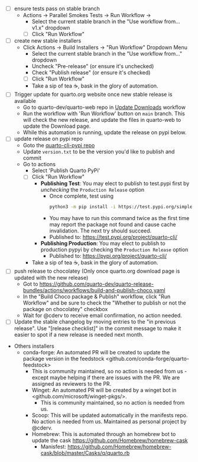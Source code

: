 - [ ] ensure tests pass on stable branch
  - Actions -> Parallel Smokes Tests -> Run Workflow ->
    - Select the current stable branch in the "Use workflow from... v1.x" dropdown
    - [ ] Click "Run Workflow"
- [ ] create new stable installers
  - Click Actions -> Build Installers -> "Run Workflow" Dropdown Menu
    - Select the current stable branch in the "Use workflow from..." dropdown
    - Uncheck "Pre-release" (or ensure it's unchecked)
    - Check "Publish release" (or ensure it's checked)
    - [ ] Click "Run Workflow"
    - Take a sip of tea ☕, bask in the glory of automation.
- [ ] Trigger update for quarto.org website once new stable release is available
  - Go to quarto-dev/quarto-web repo in [Update Downloads](https://github.com/quarto-dev/quarto-web/actions/workflows/update-downloads.yml) workflow
  - Run the workflow with 'Run Workflow' button on `main` branch.
    This will check the new release, and update the files in quarto-web to update the Download page.
  - While this automation is running, update the release on pypi below.
- [ ] update release on pypi repo
  - Goto the [quarto-cli-pypi repo](https://github.com/quarto-dev/quarto-cli-pypi)
  - Update `version.txt` to be the version you'd like to publish and commit
  - Go to actions
    - Select 'Publish Quarto PyPi'
    - [ ] Click "Run Workflow"
      - **Publishing Test**: You may elect to publish to test.pypi first by _unchecking_ the `Production Release` option
        - Once complete, test using
          ```bash
          python3 -m pip install -i https://test.pypi.org/simple --extra-index-url https://pypi.org/simple quarto-cli
          ```
        - You may have to run this command twice as the first time may report the package not found and cause cache invalidation. The next try should succeed.
        - Published to: <https://test.pypi.org/project/quarto-cli/>
      - **Publishing Production**: You may elect to publish to production pypyi by checking the `Production Release` option
        - Published to: <https://pypi.org/project/quarto-cli/>
    - Take a sip of tea ☕, bask in the glory of automation.
- [ ] push release to chocolatey (Only once quarto.org download page is updated with the new release)
  - Got to <https://github.com/quarto-dev/quarto-release-bundles/actions/workflows/build-and-publish-choco.yaml>
  - In the "Build Choco package & Publish" workflow, click "Run Workflow" and be sure to check the "Whether to publish or not the package on chocolatey" checkbox
  - Wait for @cderv to receive email confirmation, no action needed.
- [ ] Update the stable changelog by moving entries to the "in previous release". Use "[release checklist]" in the commit message to make it easier to spot if a new release is needed next month.

- Others installers
  - conda-forge: An automated PR will be created to update the package version in the feedstock <github.com/conda-forge/quarto-feedstock>
    - This is community maintained, so no action is needed from us - except maybe helping if there are issues with the PR. We are assigned as reviewers to the PR.
    - Winget: An automated PR will be created by a winget bot in <github.com/microsoft/winget-pkgs/>.
      - This is community maintained, so no action is needed from us.
    - Scoop: This will be updated automatically in the manifests repo. No action is needed from us. Maintained as personal project by @cderv.
    - Homebrew: This is automated through an homebrew bot to update the cask <https://github.com/Homebrew/homebrew-cask>
      - Manisfest: <https://github.com/Homebrew/homebrew-cask/blob/master/Casks/q/quarto.rb>
